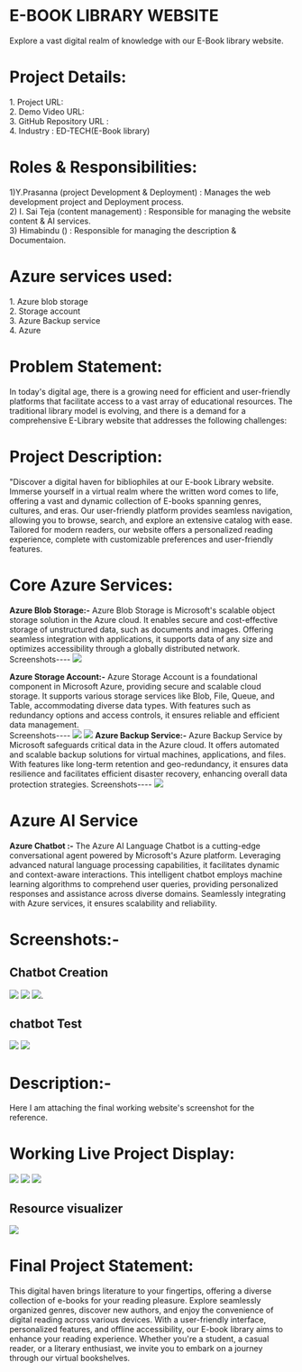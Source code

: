 
<h1>E-BOOK LIBRARY WEBSITE</h1>
Explore a vast digital realm  of knowledge with our E-Book library website.
<h1>Project Details:</h1>
1.	Project  URL:<br>
2.	Demo Video URL: <br>
3.	GitHub Repository URL :<br>
4.	Industry : ED-TECH(E-Book library)<br>

<h1>Roles & Responsibilities:</h1>
1)Y.Prasanna (project Development & Deployment) : Manages the web development project and Deployment process.<br>
2) I. Sai Teja (content management)             : Responsible for managing the website content & AI services.<br>
3) Himabindu ()              : Responsible for managing the description & Documentaion.<br>

 <h1>Azure services used:</h1>
1.	Azure blob storage<br>
2.	Storage account<br>
3.	Azure Backup service<br>
4.	Azure <br>

<h1>Problem Statement:</h1>
In today's digital age, there is a growing need for efficient and user-friendly platforms that facilitate access to a vast array of educational resources. The traditional library model is evolving, and there is a demand for a comprehensive E-Library website that addresses the following challenges:


<h1>Project Description:</h1>
"Discover a digital haven for bibliophiles at our E-book Library website. Immerse yourself in a virtual realm where the written word comes to life, offering a vast and dynamic collection of E-books spanning genres, cultures, and eras. Our user-friendly platform provides seamless navigation, allowing you to browse, search, and explore an extensive catalog with ease. Tailored for modern readers, our website offers a personalized reading experience, complete with customizable preferences and user-friendly features.

<h1>Core Azure Services:</h1>
<b>Azure Blob Storage:-</b> Azure Blob Storage is Microsoft's scalable object storage solution in the Azure cloud. It enables secure and cost-effective storage of unstructured data, such as documents and images. Offering seamless integration with applications, it supports data of any size and optimizes accessibility through a globally distributed network. <br>
Screenshots---- 
<img src="container.png">

<b>Azure Storage Account:-</b> Azure Storage Account is a foundational component in Microsoft Azure, providing secure and scalable cloud storage. It supports various storage services like Blob, File, Queue, and Table, accommodating diverse data types. With features such as redundancy options and access controls, it ensures reliable and efficient data management.<br>
Screenshots---- 
<img src="storageaccount.png">
<img src="sa2.png">
 <b>Azure Backup Service:-</b> Azure Backup Service by Microsoft safeguards critical data in the Azure cloud. It offers automated and scalable backup solutions for virtual machines, applications, and files. With features like long-term retention and geo-redundancy, it ensures data resilience and facilitates efficient disaster recovery, enhancing overall data protection strategies.
Screenshots---- 
<img src="backup.png">
<h1>Azure AI Service</h1>
<b>Azure Chatbot :-</b> The Azure AI Language Chatbot is a cutting-edge conversational agent powered by Microsoft's Azure platform. Leveraging advanced natural language processing capabilities, it facilitates dynamic and context-aware interactions. This intelligent chatbot employs machine learning algorithms to comprehend user queries, providing personalized responses and assistance across diverse domains. Seamlessly integrating with Azure services, it ensures scalability and reliability.<br>
<h1>Screenshots:-</h1>
<h2>Chatbot Creation</h2>
<img src="chatbot1.png">
<img src="chatbot2.png">
<img src="chatbotintergartion.png">.
<h2>chatbot Test</h2>
<img src="chatbotworking.png">
<img src="chatbot10.png">
<h1>Description:-</h1>
Here I am attaching the final working website's screenshot for the reference.
<h1>Working Live Project Display:</h1>
<img src="website2.png">
<img src="website1.png">
<img src="website3.png"><br>
<h2>Resource visualizer</h2>
<img src="rv.png">






<h1>Final Project Statement:</h1>
This digital haven brings literature to your fingertips, offering a diverse collection of e-books for your reading pleasure. Explore seamlessly organized genres, discover new authors, and enjoy the convenience of digital reading across various devices. With a user-friendly interface, personalized features, and offline accessibility, our E-book library aims to enhance your reading experience. Whether you're a student, a casual reader, or a literary enthusiast, we invite you to embark on a journey through our virtual bookshelves.
